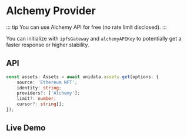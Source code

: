 # Alchemy Provider

<Logos type="Assets" :names="['Ethereum', 'Polygon', 'Alchemy']" />

::: tip
You can use Alchemy API for free (no rate limit disclosed).
:::

You can initialize with `ipfsGateway` and `alchemyAPIKey` to potentially get a faster response or higher stability.

## API

```ts
const assets: Assets = await unidata.assets.get(options: {
    source: 'Ethereum NFT';
    identity: string;
    providers?: ['Alchemy'];
    limit?: number;
    cursor?: string[];
});
```

## Live Demo

<Assets :source="'Ethereum NFT'" :providers="['Alchemy']" :defaultIdentity="'0xC8b960D09C0078c18Dcbe7eB9AB9d816BcCa8944'" />
